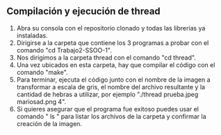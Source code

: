 ## Compilación y ejecución de thread

1. Abra su consola con el repositorio clonado y todas las librerías ya instaladas.
2. Dirigirse a la carpeta que contiene los 3 programas a probar con el comando "cd Trabajo2-SSOO-1".
3. Nos dirigimos a la carpeta thread con el comando "cd thread".
4. Una vez ubicados en esta carpeta, hay que compilar el código con el comando "make".
5. Para terminar, ejecuta el código junto con el nombre de la imagen a transformar a escala de gris, el nombre del archivo resultante y la cantidad de hebras a utilizar, por ejemplo "./thread prueba.jpeg mariosad.png 4". 
6. Si quieres asegurar que el programa fue exitoso puedes usar el comando " ls " para listar los archivos de la carpeta y confirmar la creación de la imagen.
